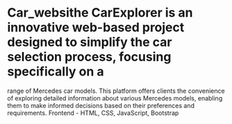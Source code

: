 # Car_websithe CarExplorer is an innovative web-based project designed to simplify the car selection process, focusing specifically on a
 range of Mercedes car models. This platform offers clients the convenience of exploring detailed information about
 various Mercedes models, enabling them to make informed decisions based on their preferences and requirements.
 Frontend - HTML, CSS, JavaScript, Bootstrap

